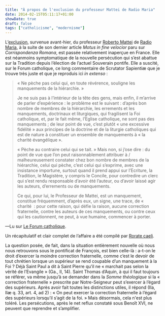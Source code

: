 ```yaml
---
title: "À propos de l'exclusion du professeur Mattei de Radio Maria"
date: 2014-02-15T05:11:17+01:00
showDate: true
draft: false
tags: ["catholicisme", "modernisme"]
---
```


L’[exclusion](http://eponymousflower.blogspot.fr/2014/02/radio-maria-separates-itself-from.html), survenue avant-hier, du professeur [Roberto Mattei](http://en.wikipedia.org/wiki/Roberto_de_Mattei) de [Radio Maria](http://en.wikipedia.org/wiki/Radio_Maria), à la suite de son dernier article _Motus in fine velocior_ paru sur _Corrispondenza Romana_, est passée relativement inaperçue en France. Elle est néanmoins symptomatique de la nouvelle persécution qui s’est abattue sur la Tradition depuis l’élection de l’actuel Souverain pontife. Elle a suscité, sur le Forum catholique, ce long commentaire de Scrutator Sapientiæ que je trouve très juste et que je reproduis ici _in extenso_ :

> &laquo;&nbsp;Ne pèche pas celui qui, en toute révérence, souligne les manquements de la hiérarchie.&nbsp;&raquo;
> 
> Je ne suis pas à l’intérieur de la tête des gens, mais enfin, il m’arrive de parler d’expérience&nbsp;: le problème est le suivant&nbsp;: d’après bon nombre de membres de la hiérarchie, les errements et les manquements, doctrinaux et liturgiques, qui fragilisent la Foi catholique, et, par le fait même, l’Eglise catholique, ne sont pas des manquements&nbsp;; de leur point de vue, c’est plutôt &laquo;&nbsp;une excessive fidélité&nbsp;&raquo; aux principes de la doctrine et de la liturgie catholiques qui est de nature à constituer un ensemble de manquements à &laquo;&nbsp;la charité évangélique&nbsp;&raquo;.
> 
> &laquo;&nbsp;Pèche au contraire celui qui se tait.&nbsp;&raquo; Mais non, si j’ose dire&nbsp;: du point de vue que l’on peut raisonnablement attribuer à / malheureusement constater chez bon nombre de membres de la hiérarchie, celui qui pèche, c’est celui qui s’exprime, avec une insistance importune, surtout quand il prend appui sur l’Ecriture, la Tradition, le Magistère, y compris le Concile, pour contredire un clerc qui s’est rendu responsable d’avoir été l’auteur, ou d’avoir laissé agir les auteurs, d’errements ou de manquements.
> 
> Ce qui, pour lui, le Professeur de Mattei, est un manquement, constitue fréquemment, d’après eux, un signe, une trace, de &laquo;&nbsp; charité&nbsp;&nbsp;: pour cette raison, qui défie la raison, aucune correction fraternelle, contre les auteurs de ces manquements, ou contre ceux qui les cautionnent, ne peut, à vue humaine, commencer à porter.
> 
—Lu sur [Le Forum catholique](http://www.leforumcatholique.org/message.php?num=744179).

Un récapitulatif et clair complet de l’affaire a été compilé par [Rorate caeli](http://rorate-caeli.blogspot.com/2014/02/dictatorship-of-tolerance-at-radio.html).

La question posée, de fait, dans la situation entièrement nouvelle où nous nous retrouvons sous le pontificat de François, est bien celle-là : a-t-on le droit d’exercer la moindre correction fraternelle, comme c’est le devoir de tout chrétien lorsque un supérieur se rend coupable d’un manquement à la Foi ? Déjà Saint Paul a dit à Saint Pierre qu’il ne &laquo;&nbsp;marchait pas selon la vérité de l’Evangile&nbsp;&raquo; (Ga., II, 14). Saint Thomas d’Aquin, à qui il faut toujours se référer, va même jusqu’à se demander dans la _Somme théologique_ si la « correction fraternelle » prescrite par Notre-Seigneur peut s’exercer à l’égard des supérieurs. Après avoir fait toutes les distinctions utiles, il répond (IIa, IIæ q. 33, art. 4, ad 2) : &laquo;&nbsp;On peut exercer la correction fraternelle à l’égard des supérieurs lorsqu’il s’agit de la foi.&nbsp;&raquo; Mais désormais, cela n'est plus toléré. Les persécutions, après le net reflux constaté sous Benoît XVI, ne peuvent que reprendre et s’amplifier.
